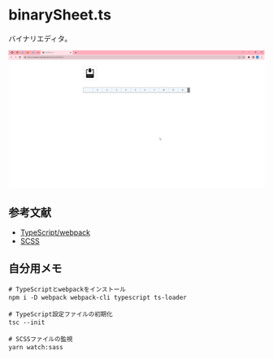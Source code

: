 # binarySheet.ts

バイナリエディタ。  

![成果物](./fruit.gif)  

## 参考文献

- [TypeScript/webpack](https://ics.media/entry/16329/)
- [SCSS](https://blog-and-destroy.com/25933)

## 自分用メモ

```shell
# TypeScriptとwebpackをインストール
npm i -D webpack webpack-cli typescript ts-loader

# TypeScript設定ファイルの初期化
tsc --init

# SCSSファイルの監視
yarn watch:sass
```
